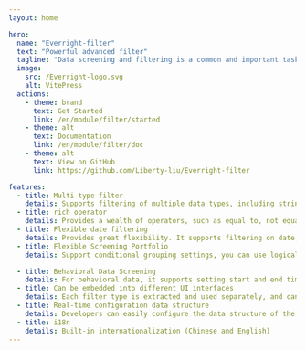 ```yaml
---
layout: home

hero:
  name: "Everright-filter"
  text: "Powerful advanced filter"
  tagline: "Data screening and filtering is a common and important task. Everright-filter provides an intuitive and friendly user interface and rich filter conditions, making it easy to filter and filter data."
  image:
    src: /Everright-logo.svg
    alt: VitePress
  actions:
    - theme: brand
      text: Get Started
      link: /en/module/filter/started
    - theme: alt
      text: Documentation
      link: /en/module/filter/doc
    - theme: alt
      text: View on GitHub
      link: https://github.com/Liberty-liu/Everright-filter

features:
  - title: Multi-type filter
    details: Supports filtering of multiple data types, including string, number, dropdown, cascade, region, date and time. Whether you need to filter different types of data, it can meet your needs.
  - title: rich operator
    details: Provides a wealth of operators, such as equal to, not equal to, greater than, less than, interval, etc., allowing you to flexibly define filtering rules based on specific conditions.
  - title: Flexible date filtering
    details: Provides great flexibility. It supports filtering on date, year, month and day. It also supports the selection of relative time and absolute time, such as today, this week, this month, this year, past N days/hours, future N days/hours, etc. This makes date filtering more flexible and can meet the needs of various time dimensions.
  - title: Flexible Screening Portfolio
    details: Support conditional grouping settings, you can use logical operators (AND/OR) to combine multiple conditions to implement complex data filtering logic. Data that meets multiple conditions can be filtered out more precisely to meet the needs of advanced data analysis and mining.

  - title: Behavioral Data Screening
    details: For behavioral data, it supports setting start and end time, limit times and limit attributes. You can precisely filter out actions that occurred within a specific time period, and further filter based on frequency and attribute conditions.
  - title: Can be embedded into different UI interfaces
    details: Each filter type is extracted and used separately, and can be easily embedded into different UI interfaces. Whether it is a search box, a filter panel or a table header, everright-filter can provide consistent functions and data structures, eliminating the need to develop separate filter functions for different interfaces, saving development resources and time.
  - title: Real-time configuration data structure
    details: Developers can easily configure the data structure of the required functions according to the document UI interface, saving the tedious manual coding and debugging process.
  - title: i18n
    details: Built-in internationalization (Chinese and English)
---
```


<script setup>
import { useData, useRoute, useRouter } from 'vitepress'
import {
  VPTeamPage,
  VPTeamPageTitle,
  VPTeamMembers,
  VPTeamPageSection
} from 'vitepress/theme'
// import db from '/theme/VPTeamMembers.vue'
const {
  lang
} = useData()
</script>
